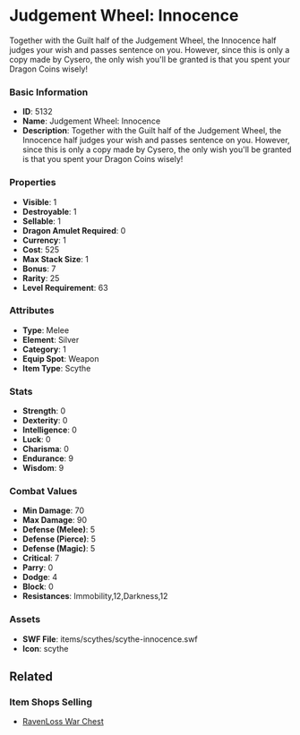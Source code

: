# Judgement Wheel: Innocence

Together with the Guilt half of the Judgement Wheel, the Innocence half judges your wish and passes sentence on you. However, since this is only a copy made by Cysero, the only wish you'll be granted is that you spent your Dragon Coins wisely!

### Basic Information

- **ID**: 5132
- **Name**: Judgement Wheel: Innocence
- **Description**: Together with the Guilt half of the Judgement Wheel, the Innocence half judges your wish and passes sentence on you. However, since this is only a copy made by Cysero, the only wish you&#039;ll be granted is that you spent your Dragon Coins wisely!

### Properties

- **Visible**: 1
- **Destroyable**: 1
- **Sellable**: 1
- **Dragon Amulet Required**: 0
- **Currency**: 1
- **Cost**: 525
- **Max Stack Size**: 1
- **Bonus**: 7
- **Rarity**: 25
- **Level Requirement**: 63

### Attributes

- **Type**: Melee
- **Element**: Silver
- **Category**: 1
- **Equip Spot**: Weapon
- **Item Type**: Scythe

### Stats

- **Strength**: 0
- **Dexterity**: 0
- **Intelligence**: 0
- **Luck**: 0
- **Charisma**: 0
- **Endurance**: 9
- **Wisdom**: 9

### Combat Values

- **Min Damage**: 70
- **Max Damage**: 90
- **Defense (Melee)**: 5
- **Defense (Pierce)**: 5
- **Defense (Magic)**: 5
- **Critical**: 7
- **Parry**: 0
- **Dodge**: 4
- **Block**: 0
- **Resistances**: Immobility,12,Darkness,12

### Assets

- **SWF File**: items/scythes/scythe-innocence.swf
- **Icon**: scythe

## Related

### Item Shops Selling

- [RavenLoss War Chest](../item-shops/183-ravenloss-war-chest.md)

